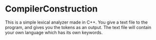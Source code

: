 # CompilerConstruction
This is a simple lexical analyzer made in C++. You give a text file to the program, and gives you the tokens as an output.
The text file will contain your own language which has its own keywords.
